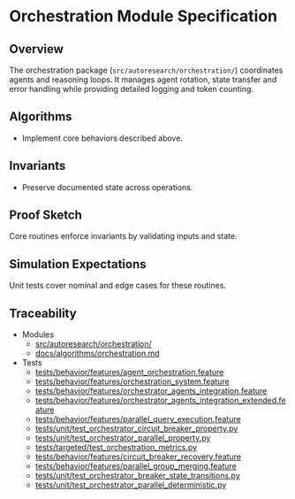 # Orchestration Module Specification

## Overview

The orchestration package (`src/autoresearch/orchestration/`) coordinates agents
and reasoning loops. It manages agent rotation, state transfer and error
handling while providing detailed logging and token counting.

## Algorithms

- Implement core behaviors described above.

## Invariants

- Preserve documented state across operations.

## Proof Sketch

Core routines enforce invariants by validating inputs and state.

## Simulation Expectations

Unit tests cover nominal and edge cases for these routines.

## Traceability


- Modules
  - [src/autoresearch/orchestration/][m1]
  - [docs/algorithms/orchestration.md][d1]
- Tests
  - [tests/behavior/features/agent_orchestration.feature][t1]
  - [tests/behavior/features/orchestration_system.feature][t2]
  - [tests/behavior/features/orchestrator_agents_integration.feature][t3]
  - [tests/behavior/features/orchestrator_agents_integration_extended.feature][t4]
  - [tests/behavior/features/parallel_query_execution.feature][t5]
  - [tests/unit/test_orchestrator_circuit_breaker_property.py][t6]
  - [tests/unit/test_orchestrator_parallel_property.py][t7]
  - [tests/targeted/test_orchestration_metrics.py][t8]
  - [tests/behavior/features/circuit_breaker_recovery.feature][t9]
  - [tests/behavior/features/parallel_group_merging.feature][t10]
  - [tests/unit/test_orchestrator_breaker_state_transitions.py][t11]
  - [tests/unit/test_orchestrator_parallel_deterministic.py][t12]

[m1]: ../../src/autoresearch/orchestration/
[d1]: ../../docs/algorithms/orchestration.md
[t1]: ../../tests/behavior/features/agent_orchestration.feature
[t2]: ../../tests/behavior/features/orchestration_system.feature
[t3]: ../../tests/behavior/features/orchestrator_agents_integration.feature
[t4]: ../../tests/behavior/features/orchestrator_agents_integration_extended.feature
[t5]: ../../tests/behavior/features/parallel_query_execution.feature
[t6]: ../../tests/unit/test_orchestrator_circuit_breaker_property.py
[t7]: ../../tests/unit/test_orchestrator_parallel_property.py
[t8]: ../../tests/targeted/test_orchestration_metrics.py
[t9]: ../../tests/behavior/features/circuit_breaker_recovery.feature
[t10]: ../../tests/behavior/features/parallel_group_merging.feature
[t11]: ../../tests/unit/test_orchestrator_breaker_state_transitions.py
[t12]: ../../tests/unit/test_orchestrator_parallel_deterministic.py
